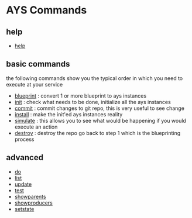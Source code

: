 # AYS Commands

## help

- [help](help.md)

## basic commands

the following commands show you the typical order in which you need to execute at your service

- [blueprint](blueprint.md) : convert 1 or more blueprint to ays instances
- [init](init.md) : check what needs to be done, initialize all the ays instances
- [commit](commit.md) : commit changes to git repo, this is very useful to see change
- [install](install.md) : make the init'ed ays instances reality
- [simulate](simulate.md) : this allows you to see what would be happening if you would execute an action
- [destroy](destroy.md) : destroy the repo go back to step 1 which is the blueprinting process

## advanced

- [do](do.md)
- [list](list.md)
- [update](update.md)
- [test](test.md)
- [showparents](showparents.md)
- [showproducers](showproducers.md)
- [setstate](setstate.md)
